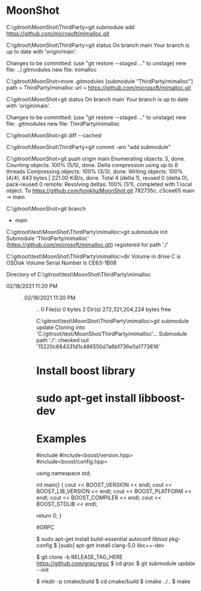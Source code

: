 # MoonShot

C:\gitroot\MoonShot\ThirdParty>git submodule add https://github.com/microsoft/mimalloc.git


C:\gitroot\MoonShot\ThirdParty>git status
On branch main
Your branch is up to date with 'origin/main'.

Changes to be committed:
  (use "git restore --staged <file>..." to unstage)
        new file:   ../.gitmodules
        new file:   mimalloc



C:\gitroot\MoonShot>more .gitmodules
[submodule "ThirdParty/mimalloc"]
        path = ThirdParty/mimalloc
        url = https://github.com/microsoft/mimalloc.git


C:\gitroot\MoonShot>git status
On branch main
Your branch is up to date with 'origin/main'.

Changes to be committed:
  (use "git restore --staged <file>..." to unstage)
        new file:   .gitmodules
        new file:   ThirdParty/mimalloc


C:\gitroot\MoonShot>git diff --cached

C:\gitroot\MoonShot\ThirdParty>git commit -am "add submodule"



C:\gitroot\MoonShot>git push origin main
Enumerating objects: 5, done.
Counting objects: 100% (5/5), done.
Delta compression using up to 8 threads
Compressing objects: 100% (3/3), done.
Writing objects: 100% (4/4), 443 bytes | 221.00 KiB/s, done.
Total 4 (delta 1), reused 0 (delta 0), pack-reused 0
remote: Resolving deltas: 100% (1/1), completed with 1 local object.
To https://github.com/honkliu/MoonShot.git
   782735c..c5cee65  main -> main

C:\gitroot\MoonShot>git branch
* main

C:\gitroot\test\MoonShot\ThirdParty\mimalloc>git submodule init
Submodule 'ThirdParty/mimalloc' (https://github.com/microsoft/mimalloc.git) registered for path './'

C:\gitroot\test\MoonShot\ThirdParty\mimalloc>dir
 Volume in drive C is OSDisk
 Volume Serial Number is CE63-1B08

 Directory of C:\gitroot\test\MoonShot\ThirdParty\mimalloc

02/18/2021  11:20 PM    <DIR>          .
02/18/2021  11:20 PM    <DIR>          ..
               0 File(s)              0 bytes
               2 Dir(s)  272,321,204,224 bytes free

C:\gitroot\test\MoonShot\ThirdParty\mimalloc>git submodule update
Cloning into 'C:/gitroot/test/MoonShot/ThirdParty/mimalloc'...
Submodule path './': checked out '15220c684331d1c486550d7a6b1736e0a1773816'


# Install boost library

# sudo apt-get install libboost-dev
# Examples
#include <iostream>
#include<boost/version.hpp>
#include<boost/config.hpp>

using namespace std;

int main() {
    cout << BOOST_VERSION << endl;
    cout << BOOST_LIB_VERSION << endl;
    cout << BOOST_PLATFORM << endl;
    cout << BOOST_COMPILER << endl;
    cout << BOOST_STDLIB << endl;

  return 0;
}

#GRPC

 $ sudo apt-get install build-essential autoconf libtool pkg-config
  $ [sudo] apt-get install clang-5.0 libc++-dev

 $ git clone -b RELEASE_TAG_HERE https://github.com/grpc/grpc
 $ cd grpc
 $ git submodule update --init

 $ mkdir -p cmake/build
 $ cd cmake/build
 $ cmake ../..
 $ make
